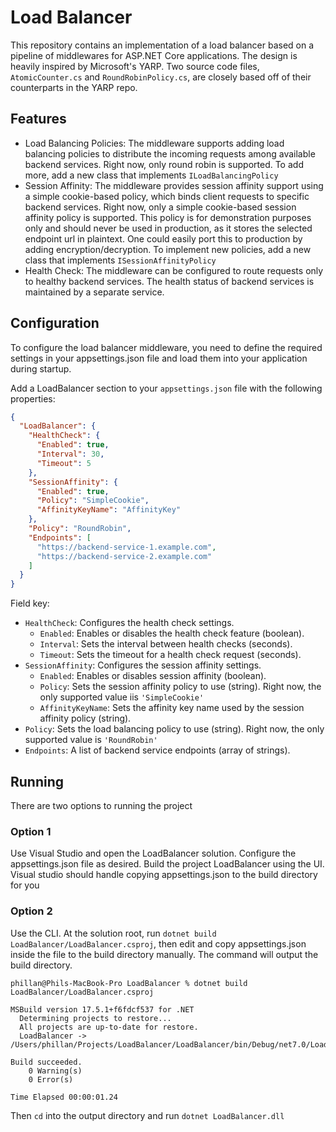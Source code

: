 ﻿# Load Balancer
This repository contains an implementation of a load balancer based on a pipeline of middlewares for ASP.NET Core applications.
The design is heavily inspired by Microsoft's YARP. Two source code files, `AtomicCounter.cs` and `RoundRobinPolicy.cs`, are closely based off of their counterparts in the YARP repo.

## Features
- Load Balancing Policies: The middleware supports adding load balancing policies to distribute the incoming requests among available backend services.
Right now, only round robin is supported. To add more, add a new class that implements `ILoadBalancingPolicy`
- Session Affinity: The middleware provides session affinity support using a simple cookie-based policy, which binds client requests to specific backend services.
Right now, only a simple cookie-based session affinity policy is supported. This policy is for demonstration purposes only and should never be used in production, as it stores the selected endpoint url in plaintext.
One could easily port this to production by adding encryption/decryption.
To implement new policies, add a new class that implements `ISessionAffinityPolicy`
- Health Check: The middleware can be configured to route requests only to healthy backend services. The health status of backend services is maintained by a separate service.

## Configuration

To configure the load balancer middleware, you need to define the required settings in your appsettings.json file and load them into your application during startup.


Add a LoadBalancer section to your `appsettings.json` file with the following properties:

```json
{
  "LoadBalancer": {
    "HealthCheck": {
      "Enabled": true,
      "Interval": 30,
      "Timeout": 5
    },
    "SessionAffinity": {
      "Enabled": true,
      "Policy": "SimpleCookie",
      "AffinityKeyName": "AffinityKey"
    },
    "Policy": "RoundRobin",
    "Endpoints": [
      "https://backend-service-1.example.com",
      "https://backend-service-2.example.com"
    ]
  }
}
```
Field key:

- `HealthCheck`: Configures the health check settings.
    - `Enabled`: Enables or disables the health check feature (boolean).
    - `Interval`: Sets the interval between health checks (seconds).
    - `Timeout`: Sets the timeout for a health check request (seconds).
- `SessionAffinity`: Configures the session affinity settings.
    - `Enabled`: Enables or disables session affinity (boolean).
    - `Policy`: Sets the session affinity policy to use (string). Right now, the only supported value iis `'SimpleCookie'`
    - `AffinityKeyName`: Sets the affinity key name used by the session affinity policy (string).
- `Policy`: Sets the load balancing policy to use (string). Right now, the only supported value is `'RoundRobin'`
- `Endpoints`: A list of backend service endpoints (array of strings).

## Running
There are two options to running the project

### Option 1
Use Visual Studio and open the LoadBalancer solution.  Configure the appsettings.json file as desired. Build the project LoadBalancer using the UI. Visual studio should handle copying appsettings.json to the build directory for you

### Option 2
Use the CLI. At the solution root, run `dotnet build LoadBalancer/LoadBalancer.csproj`, then edit and copy  appsettings.json inside the file to the build directory manually.
The command will output the build directory.

```
phillan@Phils-MacBook-Pro LoadBalancer % dotnet build LoadBalancer/LoadBalancer.csproj

MSBuild version 17.5.1+f6fdcf537 for .NET
  Determining projects to restore...
  All projects are up-to-date for restore.
  LoadBalancer -> /Users/phillan/Projects/LoadBalancer/LoadBalancer/bin/Debug/net7.0/LoadBalancer.dll

Build succeeded.
    0 Warning(s)
    0 Error(s)

Time Elapsed 00:00:01.24
```
Then `cd` into the output directory and run `dotnet LoadBalancer.dll`